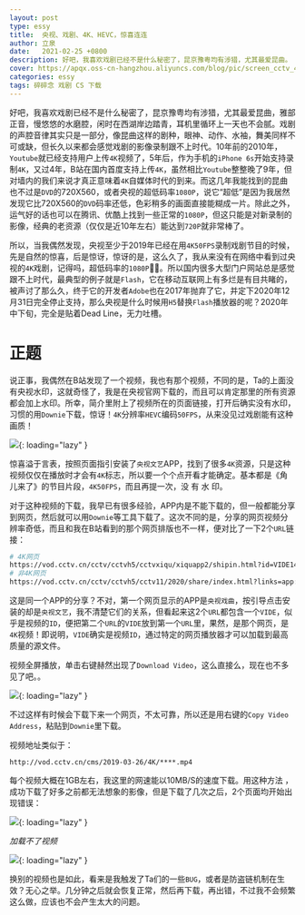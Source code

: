 ```yaml
---
layout: post
type: essy
title:  央视、戏剧、4K、HEVC，惊喜连连
author: 立泉
date:   2021-02-25 +0800
description: 好吧，我喜欢戏剧已经不是什么秘密了，昆京豫粤均有涉猎，尤其最爱昆曲。
cover: https://apqx.oss-cn-hangzhou.aliyuncs.com/blog/pic/screen_cctv_4k_download.webp
categories: essy
tags: 碎碎念 戏剧 CS 下载
---
```


好吧，我喜欢戏剧已经不是什么秘密了，昆京豫粤均有涉猎，尤其最爱昆曲，雅部正音，慢悠悠的水磨腔，闲时在西湖岸边踏青，耳机里循环上一天也不会腻。戏剧的声腔音律其实只是一部分，像昆曲这样的剧种，眼神、动作、水袖，舞美同样不可或缺，但长久以来都会感觉戏剧的影像录制跟不上时代。10年前的2010年，`Youtube`就已经支持用户上传`4K`视频了，5年后，作为手机的`iPhone 6s`开始支持录制`4K`，又过4年，B站在国内首度支持上传`4K`，虽然相比`Youtube`整整晚了9年，但对墙内的我们来说才真正意味着`4K`自媒体时代的到来。而这几年我能找到的昆曲也不过是`DVD`的720X560，或者央视的超低码率`1080P`，说它“超低”是因为我居然发现它比720X560的`DVD`码率还低，色彩稍多的画面直接能糊成一片。除此之外，运气好的话也可以在腾讯、优酷上找到一些正常的`1080P`，但这只能是对新录制的影像，经典的老资源（仅仅是近10年左右）能达到`720P`就非常棒了。

所以，当我偶然发现，央视至少于2019年已经在用`4K50FPS`录制戏剧节目的时候，先是自然的惊喜，后是惊讶，惊讶的是，这么久了，我从来没有在网络中看到过央视的`4K`戏剧，记得吗，超低码率的`1080P`🤷‍♂️。所以国内很多大型门户网站总是感觉跟不上时代，最典型的例子就是`Flash`，它在移动互联网上有多烂是有目共睹的，被声讨了那么久，终于它的开发者`Adobe`也在2017年抛弃了它，并定下2020年12月31日完全停止支持，那么央视是什么时候用`H5`替换`Flash`播放器的呢？2020年中下旬，完全是贴着Dead Line，无力吐槽。

# 正题

说正事，我偶然在B站发现了一个视频，我也有那个视频，不同的是，Ta的上面没有央视水印，这就奇怪了，我是在央视官网下载的，而且可以肯定那里的所有资源都会加上水印。所幸，简介里附上了视频所在的页面链接，打开后确实没有水印，习惯的用`Downie`下载，惊讶！`4K`分辨率`HEVC`编码`50FPS`，从来没见过戏剧能有这种画质！

![](https://apqx.oss-cn-hangzhou.aliyuncs.com/blog/pic/screen_kunqv_4k.webp){: loading="lazy" }

惊喜溢于言表，按照页面指引安装了`央视文艺`APP，找到了很多`4K`资源，只是这种视频仅仅在播放时才会有`4K`标志，所以要一个个点开看才能确定。基本都是《角儿来了》的节目片段，`4K50FPS`，而且再提一次，没 有 水 印。

对于这种视频的下载，我早已有很多经验，APP内是不能下载的，但一般都能分享到网页，然后就可以用`Downie`等工具下载了。这次不同的是，分享的网页视频分辨率奇低，而且和我在B站看到的那个网页排版也不一样，便对比了一下2个`URL`链接：

```sh
# 4K网页
https://vod.cctv.cn/cctv/cctvh5/cctvxiqu/xiquapp2/shipin.html?id=VIDE1435397050914***
# 非4K网页
https://vod.cctv.cn/cctv/cctvh5/cctv11/2020/share/index.html?links=app://VIDE1435397050914***&index=&collectionLink=
```

这是同一个APP的分享？不对，第一个网页显示的APP是`央视戏曲`，按引导点击安装的却是`央视文艺`，我不清楚它们的关系，但看起来这2个`URL`都包含一个`VIDE`，似乎是视频的`ID`，便把第二个`URL`的`VIDE`放到第一个`URL`里，果然，是那个网页，是`4K`视频！即说明，`VIDE`确实是视频`ID`，通过特定的网页播放器才可以加载到最高质量的源文件。

视频全屏播放，单击右键赫然出现了`Download Video`，这么直接么，现在也不多见了吧。。

![](https://apqx.oss-cn-hangzhou.aliyuncs.com/blog/pic/screen_cctv_4k_download.webp){: loading="lazy" }

不过这样有时候会下载下来一个网页，不太可靠，所以还是用右键的`Copy Video Address`，粘贴到`Downie`里下载。

视频地址类似于：

```
http://vod.cctv.cn/cms/2019-03-26/4K/****.mp4
```

每个视频大概在1GB左右，我这里的网速能以10MB/S的速度下载。用这种方法 ，成功下载了好多之前都无法想象的影像，但是下载了几次之后，2个页面均开始出现错误：

![](https://apqx.oss-cn-hangzhou.aliyuncs.com/blog/pic/screen_cctv_4k_error_403.webp){: loading="lazy" }

*加载不了视频*

![](https://apqx.oss-cn-hangzhou.aliyuncs.com/blog/pic/screen_cctv_4k_error_1021.webp){: loading="lazy" }

换别的视频也是如此，看来是我触发了Ta们的一些`BUG`，或者是防盗链机制在生效？无心之举。几分钟之后就会恢复正常，然后再下载，再出错，不过我不会频繁这么做，应该也不会产生太大的问题。